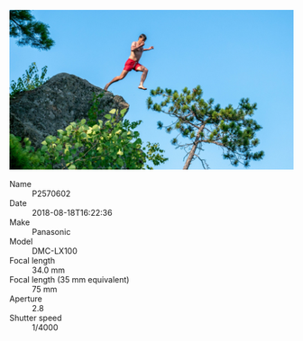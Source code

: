 [![P2570602](/photos/hd/P2570602.jpg)](/photos/full/P2570602.jpg?raw=true)

<dl>
  <dt>Name</dt>
  <dd>P2570602</dd>
  <dt>Date</dt>
  <dd>2018-08-18T16:22:36</dd>
  <dt>Make</dt>
  <dd>Panasonic</dd>
  <dt>Model</dt>
  <dd>DMC-LX100</dd>
  <dt>Focal length</dt>
  <dd>34.0 mm</dd>
  <dt>Focal length (35 mm equivalent)</dt>
  <dd>75 mm</dd>
  <dt>Aperture</dt>
  <dd>2.8</dd>
  <dt>Shutter speed</dt>
  <dd>1/4000</dd>
</dl>
